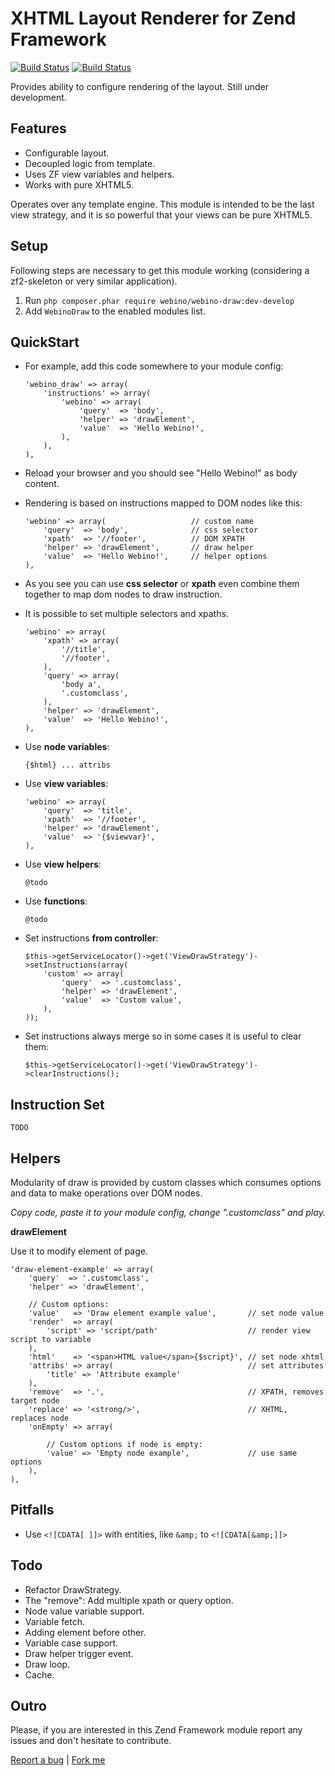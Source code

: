 # XHTML Layout Renderer for Zend Framework 

[![Build Status](https://secure.travis-ci.org/webino/WebinoDraw.png?branch=master)](http://travis-ci.org/webino/WebinoDraw "Master")
[![Build Status](https://secure.travis-ci.org/webino/WebinoDraw.png?branch=develop)](http://travis-ci.org/webino/WebinoDraw "Develop")

Provides ability to configure rendering of the layout. Still under development.

## Features

- Configurable layout.
- Decoupled logic from template.
- Uses ZF view variables and helpers.
- Works with pure XHTML5.

Operates over any template engine. This module is intended to be the last view strategy, and it is so powerful that your views can be pure XHTML5.

## Setup

Following steps are necessary to get this module working (considering a zf2-skeleton or very similar application).

  1. Run `php composer.phar require webino/webino-draw:dev-develop`
  2. Add `WebinoDraw` to the enabled modules list.

## QuickStart

  - For example, add this code somewhere to your module config:

        'webino_draw' => array(
            'instructions' => array(
                'webino' => array(
                    'query'  => 'body',
                    'helper' => 'drawElement',
                    'value'  => 'Hello Webino!',
                ),
            ),
        ),

  - Reload your browser and you should see "Hello Webino!" as body content.
  - Rendering is based on instructions mapped to DOM nodes like this:

        'webino' => array(                   // custom name
            'query'  => 'body',              // css selector
            'xpath'  => '//footer',          // DOM XPATH
            'helper' => 'drawElement',       // draw helper
            'value'  => 'Hello Webino!',     // helper options
        ),

  - As you see you can use **css selector** or **xpath** even combine them together to map dom nodes to draw instruction.
  - It is possible to set multiple selectors and xpaths.

        'webino' => array(                  
            'xpath' => array(
                '//title',
                '//footer',
            ),
            'query' => array(
                'body a',
                '.customclass',
            ),
            'helper' => 'drawElement',  
            'value'  => 'Hello Webino!',
        ),

  - Use **node variables**:

        {$html} ... attribs

  - Use **view variables**:

        'webino' => array(
            'query'  => 'title',
            'xpath'  => '//footer',
            'helper' => 'drawElement',
            'value'  => '{$viewvar}',
        ),

  - Use **view helpers**:

        @todo

  - Use **functions**:

        @todo

  - Set instructions **from controller**:

        $this->getServiceLocator()->get('ViewDrawStrategy')->setInstructions(array(
            'custom' => array(
                'query'  => '.customclass',
                'helper' => 'drawElement',
                'value'  => 'Custom value',
            ),
        ));

  - Set instructions always merge so in some cases it is useful to clear them:

        $this->getServiceLocator()->get('ViewDrawStrategy')->clearInstructions();

## Instruction Set

    TODO

## Helpers

Modularity of draw is provided by custom classes which consumes options and data to make operations over DOM nodes.

*Copy code, paste it to your module config, change ".customclass" and play.*

**drawElement**

Use it to modify element of page.

    'draw-element-example' => array(
        'query'  => '.customclass',         
        'helper' => 'drawElement',  

        // Custom options:
        'value'   => 'Draw element example value',       // set node value
        'render'  => array(
            'script' => 'script/path'                    // render view script to variable
        ),
        'html'    => '<span>HTML value</span>{$script}', // set node xhtml
        'attribs' => array(                              // set attributes
            'title' => 'Attribute example'
        ),
        'remove'  => '.',                                // XPATH, removes target node
        'replace' => '<strong/>',                        // XHTML, replaces node
        'onEmpty' => array(

            // Custom options if node is empty:
            'value' => 'Empty node example',             // use same options
        ),
    ),

## Pitfalls

  - Use `<![CDATA[ ]]>` with entities, like `&amp;` to `<![CDATA[&amp;]]>`

## Todo

  - Refactor DrawStrategy.
  - The "remove": Add multiple xpath or query option.
  - Node value variable support.
  - Variable fetch.
  - Adding element before other.
  - Variable case support.
  - Draw helper trigger event.
  - Draw loop.
  - Cache.

## Outro

Please, if you are interested in this Zend Framework module report any issues and don't hesitate to contribute.

[Report a bug](https://github.com/webino/WebinoDraw/issues) | [Fork me](https://github.com/webino/WebinoDraw)

